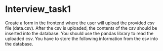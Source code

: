 # Interview_task1
Create a form in the frontend where the user will upload the provided csv file (data.csv). After the csv is uploaded, the contents of the csv should be inserted into the database. You should use the pandas library to read the uploaded csv. You have to store the following information from the csv into the database.
